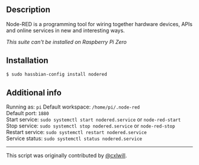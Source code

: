 ## Description
Node-RED is a programming tool for wiring together hardware devices, APIs and online services in new and interesting ways.

*This suite can't be installed on Raspberry Pi Zero*  

## Installation
```bash
$ sudo hassbian-config install nodered
```

## Additional info
Running as: `pi`
Default workspace: `/home/pi/.node-red`    
Default port: `1880`  
Start service: `sudo systemctl start nodered.service`  or `node-red-start`
Stop service: `sudo systemctl stop nodered.service`  or `node-red-stop`
Restart service: `sudo systemctl restart nodered.service`  
Service status: `sudo systemctl status nodered.service`

***
This script was originally contributed by [@cxlwill](https://github.com/cxlwill).


